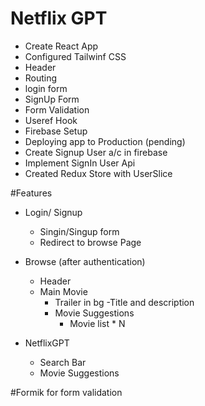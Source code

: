 # Netflix GPT

- Create React App
- Configured Tailwinf CSS
- Header
- Routing
- login form
- SignUp Form
- Form Validation
- Useref Hook
- Firebase Setup
- Deploying app to Production (pending)
- Create Signup User a/c in firebase
- Implement SignIn User Api
- Created Redux Store with UserSlice

#Features

- Login/ Signup
  - Singin/Singup form
  - Redirect to browse Page
- Browse (after authentication)

  - Header
  - Main Movie
    - Trailer in bg
      -Title and description
    - Movie Suggestions
      - Movie list \* N

- NetflixGPT
  - Search Bar
  - Movie Suggestions

#Formik for form validation
